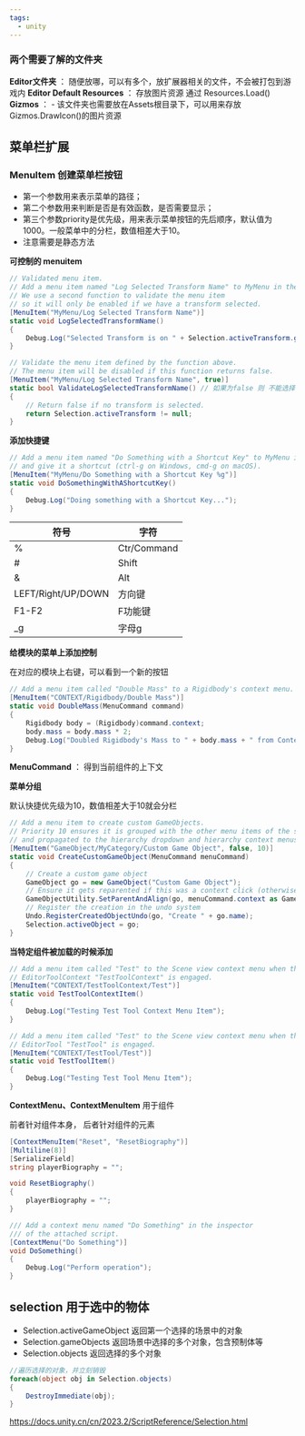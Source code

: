```yaml
---
tags:
  - unity
---
```


### 两个需要了解的文件夹

**Editor文件夹** ： 随便放哪，可以有多个，放扩展器相关的文件，不会被打包到游戏内
**Editor Default Resources** ： 存放图片资源 通过 Resources.Load()
**Gizmos** ： - 该文件夹也需要放在Assets根目录下，可以用来存放Gizmos.DrawIcon()的图片资源


## 菜单栏扩展

### **MenuItem** 创建菜单栏按钮

- 第一个参数用来表示菜单的路径；
- 第二个参数用来判断是否是有效函数，是否需要显示；
- 第三个参数priority是优先级，用来表示菜单按钮的先后顺序，默认值为1000。一般菜单中的分栏，数值相差大于10。
- 注意需要是静态方法

**可控制的 menuitem**

```c#
// Validated menu item.
// Add a menu item named "Log Selected Transform Name" to MyMenu in the menu bar.
// We use a second function to validate the menu item
// so it will only be enabled if we have a transform selected.
[MenuItem("MyMenu/Log Selected Transform Name")]
static void LogSelectedTransformName()
{
	Debug.Log("Selected Transform is on " + Selection.activeTransform.gameObject.name + ".");
}

// Validate the menu item defined by the function above.
// The menu item will be disabled if this function returns false.
[MenuItem("MyMenu/Log Selected Transform Name", true)]
static bool ValidateLogSelectedTransformName() // 如果为false 则 不能选择
{
	// Return false if no transform is selected.
	return Selection.activeTransform != null;
}
```

**添加快捷键**

```c#
// Add a menu item named "Do Something with a Shortcut Key" to MyMenu in the menu bar
// and give it a shortcut (ctrl-g on Windows, cmd-g on macOS).
[MenuItem("MyMenu/Do Something with a Shortcut Key %g")]
static void DoSomethingWithAShortcutKey()
{
	Debug.Log("Doing something with a Shortcut Key...");
}
```

| 符号                 | 字符          |
| ------------------ | ----------- |
| %                  | Ctr/Command |
| #                  | Shift       |
| &                  | Alt         |
| LEFT/Right/UP/DOWN | 方向键         |
| F1-F2              | F功能键        |
| _g                 | 字母g         |

**给模块的菜单上添加控制**

在对应的模块上右键，可以看到一个新的按钮

```c#
// Add a menu item called "Double Mass" to a Rigidbody's context menu.
[MenuItem("CONTEXT/Rigidbody/Double Mass")]
static void DoubleMass(MenuCommand command)
{
	Rigidbody body = (Rigidbody)command.context;
	body.mass = body.mass * 2;
	Debug.Log("Doubled Rigidbody's Mass to " + body.mass + " from Context Menu.");
}
```

**MenuCommand**  ： 得到当前组件的上下文


**菜单分组**

默认快捷优先级为10，数值相差大于10就会分栏

```c#
// Add a menu item to create custom GameObjects.
// Priority 10 ensures it is grouped with the other menu items of the same kind
// and propagated to the hierarchy dropdown and hierarchy context menus.
[MenuItem("GameObject/MyCategory/Custom Game Object", false, 10)]
static void CreateCustomGameObject(MenuCommand menuCommand) 
{
	// Create a custom game object
	GameObject go = new GameObject("Custom Game Object");
	// Ensure it gets reparented if this was a context click (otherwise does nothing)
	GameObjectUtility.SetParentAndAlign(go, menuCommand.context as GameObject);
	// Register the creation in the undo system
	Undo.RegisterCreatedObjectUndo(go, "Create " + go.name);
	Selection.activeObject = go;
}
```

**当特定组件被加载的时候添加**

```c#
// Add a menu item called "Test" to the Scene view context menu when the 
// EditorToolContext "TestToolContext" is engaged. 
[MenuItem("CONTEXT/TestToolContext/Test")]
static void TestToolContextItem()
{
	Debug.Log("Testing Test Tool Context Menu Item");
}

// Add a menu item called "Test" to the Scene view context menu when the 
// EditorTool "TestTool" is engaged. 
[MenuItem("CONTEXT/TestTool/Test")]
static void TestToolItem()
{
	Debug.Log("Testing Test Tool Menu Item");
}
```


**ContextMenu、ContextMenuItem** 用于组件

前者针对组件本身， 后者针对组件的元素

```c#
[ContextMenuItem("Reset", "ResetBiography")]
[Multiline(8)]
[SerializeField] 
string playerBiography = "";

void ResetBiography()
{
	playerBiography = "";
}

/// Add a context menu named "Do Something" in the inspector
/// of the attached script.
[ContextMenu("Do Something")]
void DoSomething()
{
	Debug.Log("Perform operation");
}
```


## selection 用于选中的物体

- Selection.activeGameObject 返回第一个选择的场景中的对象
- Selection.gameObjects 返回场景中选择的多个对象，包含预制体等
- Selection.objects 返回选择的多个对象

```c#
//遍历选择的对象，并立刻销毁
foreach(object obj in Selection.objects)
{
    DestroyImmediate(obj);
}
```


https://docs.unity.cn/cn/2023.2/ScriptReference/Selection.html